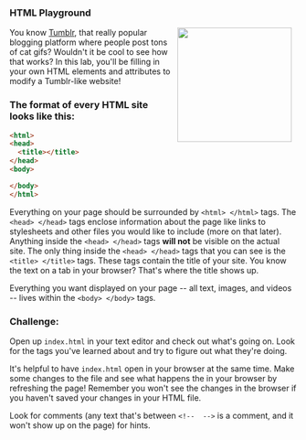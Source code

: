 

### HTML Playground
<img src="https://after-school-assets.s3.amazonaws.com/cat.gif" width="200px" align="right" hspace="10"> You know [Tumblr](http://www.tumblr.com), that really popular blogging platform where people post tons of cat gifs? Wouldn't it be cool to see how that works? In this lab, you'll be filling in your own HTML elements and attributes to modify a Tumblr-like website!

### The format of every HTML site looks like this:

```html
<html>
<head>
  <title></title>
</head>
<body>

</body>
</html>
```
Everything on your page should be surrounded by `<html> </html>` tags. The `<head> </head>` tags enclose information about the page like links to stylesheets and other files you would like to include (more on that later). Anything inside the `<head> </head>` tags **will not** be visible on the actual site. The only thing inside the `<head> </head>` tags that you can see is the `<title> </title>` tags. These tags contain the title of your site. You know the text on a tab in your browser? That's where the title shows up.

Everything you want displayed on your page -- all text, images, and videos -- lives within the `<body> </body>` tags.

### Challenge:
Open up `index.html` in your text editor and check out what's going on. Look for the tags you've learned about and try to figure out what they're doing.

It's helpful to have `index.html` open in your browser at the same time. Make some changes to the file and see what happens the in your browser by refreshing the page! Remember you won't see the changes in the browser if you haven't saved your changes in your HTML file.

Look for comments (any text that's between `<!--  -->` is a comment, and it won't show up on the page) for hints.
